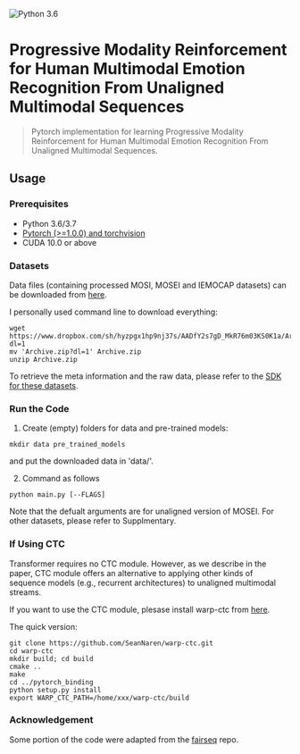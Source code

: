 ![Python 3.6](https://img.shields.io/badge/python-3.6-green.svg)  

# Progressive Modality Reinforcement for Human Multimodal Emotion Recognition From Unaligned Multimodal Sequences

> Pytorch implementation for learning Progressive Modality Reinforcement for Human Multimodal Emotion Recognition From Unaligned Multimodal Sequences.

## Usage

### Prerequisites
- Python 3.6/3.7
- [Pytorch (>=1.0.0) and torchvision](https://pytorch.org/)
- CUDA 10.0 or above

### Datasets

Data files (containing processed MOSI, MOSEI and IEMOCAP datasets) can be downloaded from [here](https://www.dropbox.com/sh/hyzpgx1hp9nj37s/AAB7FhBqJOFDw2hEyvv2ZXHxa?dl=0).
  
I personally used command line to download everything:
~~~~
wget https://www.dropbox.com/sh/hyzpgx1hp9nj37s/AADfY2s7gD_MkR76m03KS0K1a/Archive.zip?dl=1
mv 'Archive.zip?dl=1' Archive.zip
unzip Archive.zip
~~~~

To retrieve the meta information and the raw data, please refer to the [SDK for these datasets](https://github.com/A2Zadeh/CMU-MultimodalSDK).

### Run the Code

1. Create (empty) folders for data and pre-trained models:
~~~~
mkdir data pre_trained_models
~~~~

and put the downloaded data in 'data/'.

2. Command as follows
~~~~
python main.py [--FLAGS]
~~~~

Note that the defualt arguments are for unaligned version of MOSEI. For other datasets, please refer to Supplmentary.

### If Using CTC

Transformer requires no CTC module. However, as we describe in the paper, CTC module offers an alternative to applying other kinds of sequence models (e.g., recurrent architectures) to unaligned multimodal streams.

If you want to use the CTC module, plesase install warp-ctc from [here](https://github.com/baidu-research/warp-ctc).

The quick version:
~~~~
git clone https://github.com/SeanNaren/warp-ctc.git
cd warp-ctc
mkdir build; cd build
cmake ..
make
cd ../pytorch_binding
python setup.py install
export WARP_CTC_PATH=/home/xxx/warp-ctc/build
~~~~

### Acknowledgement
Some portion of the code were adapted from the [fairseq](https://github.com/pytorch/fairseq) repo.


